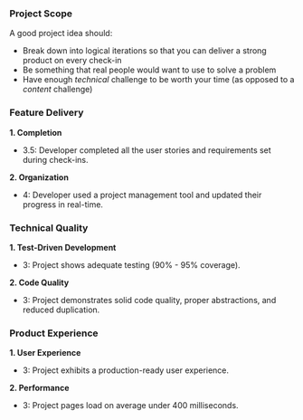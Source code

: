 ### Project Scope

A good project idea should:

* Break down into logical iterations so that you can deliver a strong product on every check-in
* Be something that real people would want to use to solve a problem
* Have enough *technical* challenge to be worth your time (as opposed to a *content* challenge)

### Feature Delivery

**1. Completion**

* 3.5: Developer completed all the user stories and requirements set during check-ins.

**2. Organization**

* 4: Developer used a project management tool and updated their progress in real-time.

### Technical Quality

**1. Test-Driven Development**

* 3: Project shows adequate testing (90% - 95% coverage).

**2. Code Quality**

* 3: Project demonstrates solid code quality, proper abstractions, and reduced duplication.

### Product Experience

**1. User Experience**

* 3: Project exhibits a production-ready user experience.

**2. Performance**

* 3: Project pages load on average under 400 milliseconds.
